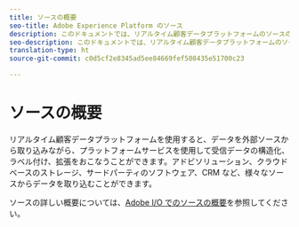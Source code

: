 ```yaml
---
title: ソースの概要
seo-title: Adobe Experience Platform のソース
description: このドキュメントでは、リアルタイム顧客データプラットフォームのソースの概要を説明します。
seo-description: このドキュメントでは、リアルタイム顧客データプラットフォームのソースの概要を説明します。
translation-type: ht
source-git-commit: c0d5cf2e8345ad5ee84669fef508435e51700c23

---
```



# ソースの概要

リアルタイム顧客データプラットフォームを使用すると、データを外部ソースから取り込みながら、プラットフォームサービスを使用して受信データの構造化、ラベル付け、拡張をおこなうことができます。アドビソリューション、クラウドベースのストレージ、サードパーティのソフトウェア、CRM など、様々なソースからデータを取り込むことができます。

ソースの詳しい概要については、[Adobe I/O でのソースの概要](https://www.adobe.io/apis/experienceplatform/home/data-ingestion/data-ingestion-services.html#!api-specification/markdown/narrative/technical_overview/acp_connectors_overview/acp-connectors-overview.md)を参照してください。
